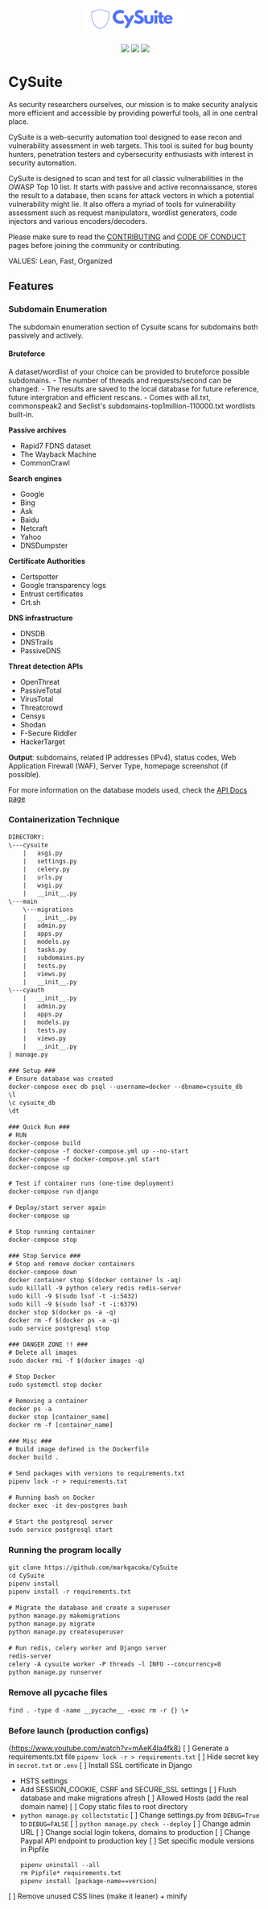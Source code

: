 <h1 align="center">
  <img src="templates/static/img/icons/cysuite.png" alt="CySuite logo" width="200px"></a>
  <br>
</h1>

<p align="center">
  <img src="https://img.shields.io/badge/contributions-welcome-brightgreen.svg?style=flat" />
  <img src="https://badges.frapsoft.com/os/v1/open-source.svg?v=103" />
  <img src="https://img.shields.io/badge/Maintained%3F-yes-green.svg" />
</p>

# CySuite
As security researchers ourselves, our mission is to make security analysis more efficient and accessible by providing powerful tools, all in one central place.

CySuite is a web-security automation tool designed to ease recon and vulnerability assessment in web targets. This tool is suited for bug bounty hunters, penetration testers and cybersecurity enthusiasts with interest in security automation. 

CySuite is designed to scan and test for all classic vulnerabilities in the OWASP Top 10 list. It starts with passive and active reconnaissance, stores the result to a database, then scans for attack vectors in which a potential vulnerability might lie. It also offers a myriad of tools for vulnerability assessment such as request manipulators, wordlist generators, code injectors and various encoders/decoders.

Please make sure to read the [CONTRIBUTING](CONTRIBUTING.md) and [CODE OF CONDUCT](CODE_OF_CONDUCT.md) pages before joining the community or contributing.

VALUES: Lean, Fast, Organized

## Features
### Subdomain Enumeration
The subdomain enumeration section of Cysuite scans for subdomains both passively and actively.

#### Bruteforce 
A dataset/wordlist of your choice can be provided to bruteforce possible subdomains.
    - The number of threads and requests/second can be changed.
    - The results are saved to the local database for future reference, future intergration and efficient rescans.
    - Comes with all.txt, commonspeak2 and Seclist's subdomains-top1million-110000.txt wordlists built-in.

**Passive archives**
- Rapid7 FDNS dataset
- The Wayback Machine
- CommonCrawl

**Search engines**
- Google
- Bing
- Ask
- Baidu
- Netcraft
- Yahoo
- DNSDumpster

**Certificate Authorities** 
- Certspotter
- Google transparency logs
- Entrust certificates
- Crt.sh

**DNS infrastructure**
- DNSDB
- DNSTrails
- PassiveDNS

**Threat detection APIs**
- OpenThreat
- PassiveTotal
- VirusTotal
- Threatcrowd
- Censys
- Shodan
- F-Secure Riddler
- HackerTarget

**Output**: 
subdomains, related IP addresses (IPv4), status codes, Web Application Firewall (WAF), Server Type, homepage screenshot (if possible).

For more information on the database models used, check the [API Docs page](scripts/API.md)

### Containerization Technique
```
DIRECTORY:
\---cysuite
    |   asgi.py
    |   settings.py
    |   celery.py
    |   urls.py
    |   wsgi.py
    |   __init__.py
\---main
    \---migrations
    |   __init__.py
    |   admin.py
    |   apps.py
    |   models.py
    |   tasks.py
    |   subdomains.py
    |   tests.py
    |   views.py
    |   __init__.py
\---cyauth
    |   __init__.py
    |   admin.py
    |   apps.py
    |   models.py
    |   tests.py
    |   views.py
    |   __init__.py
| manage.py      

### Setup ###
# Ensure database was created
docker-compose exec db psql --username=docker --dbname=cysuite_db
\l
\c cysuite_db
\dt

### Quick Run ###
# RUN
docker-compose build
docker-compose -f docker-compose.yml up --no-start
docker-compose -f docker-compose.yml start
docker-compose up

# Test if container runs (one-time deployment)
docker-compose run django

# Deploy/start server again
docker-compose up

# Stop running container
docker-compose stop

### Stop Service ###
# Stop and remove docker containers
docker-compose down
docker container stop $(docker container ls -aq)
sudo killall -9 python celery redis redis-server
sudo kill -9 $(sudo lsof -t -i:5432)
sudo kill -9 $(sudo lsof -t -i:6379)
docker stop $(docker ps -a -q)
docker rm -f $(docker ps -a -q)
sudo service postgresql stop

### DANGER ZONE !! ###
# Delete all images
sudo docker rmi -f $(docker images -q)

# Stop Docker
sudo systemctl stop docker

# Removing a container
docker ps -a
docker stop [container_name]
docker rm -f [container_name]

### Misc ###
# Build image defined in the Dockerfile
docker build .

# Send packages with versions to requirements.txt
pipenv lock -r > requirements.txt

# Running bash on Docker
docker exec -it dev-postgres bash

# Start the postgresql server
sudo service postgresql start
```

### Running the program locally
```
git clone https://github.com/markgacoka/CySuite
cd CySuite
pipenv install
pipenv install -r requirements.txt

# Migrate the database and create a superuser
python manage.py makemigrations
python manage.py migrate
python manage.py createsuperuser

# Run redis, celery worker and Django server
redis-server
celery -A cysuite worker -P threads -l INFO --concurrency=8
python manage.py runserver
```

### Remove all pycache files
```
find . -type d -name __pycache__ -exec rm -r {} \+
```

### Before launch (production configs)
{https://www.youtube.com/watch?v=mAeK4Ia4fk8}
[ ] Generate a requirements.txt file
    `pipenv lock -r > requirements.txt`
[ ] Hide secret key in `secret.txt` or `.env`
[ ] Install SSL certificate in Django
  - HSTS settings
  - Add SESSION_COOKIE, CSRF and SECURE_SSL settings
[ ] Flush database and make migrations afresh
[ ] Allowed Hosts (add the real domain name)
[ ] Copy static files to root directory
  - `python manage.py collectstatic`
[ ] Change settings.py from `DEBUG=True` to `DEBUG=FALSE`
[ ] `python manage.py check --deploy`
[ ] Change admin URL
[ ] Change social login tokens, domains to production
[ ] Change Paypal API endpoint to production key
[ ] Set specific module versions in Pipfile
    ```
    pipenv uninstall --all
    rm Pipfile* requirements.txt
    pipenv install [package-name==version]
    ```
[ ] Remove unused CSS lines (make it leaner) + minify